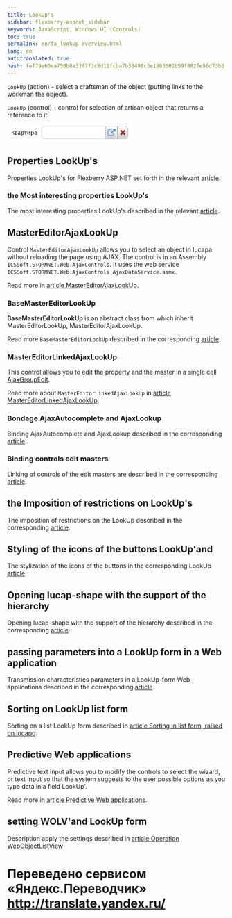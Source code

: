 ```yaml
--- 
title: LookUp's 
sidebar: flexberry-aspnet_sidebar 
keywords: JavaScript, Windows UI (Controls) 
toc: true 
permalink: en/fa_lookup-overview.html 
lang: en 
autotranslated: true 
hash: fef79e60ea758b8a33f7f3c8d11fcba7b38498c3e1983602b59f882fe96d73b3 
--- 
```


`LookUp` (action) - select a craftsman of the object (putting links to the workman the object). 

`LookUp` (control) - control for selection of artisan object that returns a reference to it. 

![](/images/pages/products/flexberry-aspnet/controls/lookup/lookup.jpg) 

## Properties LookUp's 

Properties LookUp's for Flexberry ASP.NET set forth in the relevant [article](fa_lookup-settigs.html). 

### the Most interesting properties LookUp's 

The most interesting properties LookUp's described in the relevant [article](fa_interesting-lookup-settigs.html). 

## MasterEditorAjaxLookUp 

Control `MasterEditorAjaxLookUp` allows you to select an object in lucapa without reloading the page using AJAX. The control is in an Assembly `ICSSoft.STORMNET.Web.AjaxControls`. It uses the web service `ICSSoft.STORMNET.Web.AjaxControls.AjaxDataService.asmx`. 

Read more in [article MasterEditorAjaxLookUp](fa_master-editor-ajax-lookup.html). 

### BaseMasterEditorLookUp 

**BaseMasterEditorLookUp** is an abstract class from which inherit MasterEditorLookUp, MasterEditorAjaxLookUp. 

Read more `BaseMasterEditorLookUp` described in the corresponding [article](fa_base-master-editor-lookup.html). 

### MasterEditorLinkedAjaxLookUp 

This control allows you to edit the property and the master in a single cell [AjaxGroupEdit](fa_ajax-group-edit.html). 

Read more about `MasterEditorLinkedAjaxLookUp` in [article MasterEditorLinkedAjaxLookUp](fa_master-editor-linked-ajax-lookup.html). 

### Bondage AjaxAutocomplete and AjaxLookup 

Binding AjaxAutocomplete and AjaxLookup described in the corresponding [article](fa_link-ajax-autocomplete-ajax-lookup.html). 

### Binding controls edit masters 

Linking of controls of the edit masters are described in the corresponding [article](fa_linked-master-editors.html). 

## the Imposition of restrictions on LookUp's 

The imposition of restrictions on the LookUp described in the corresponding [article](fa_lookup-limit-web.html). 

## Styling of the icons of the buttons LookUp'and 

The stylization of the icons of the buttons in the corresponding LookUp [article](fa_lookup-stylization.html). 

## Opening lucap-shape with the support of the hierarchy 

Opening lucap-shape with the support of the hierarchy described in the corresponding [article](fa_lookup-form-hierarchy.html). 

## passing parameters into a LookUp form in a Web application 

Transmission characteristics parameters in a LookUp-form Web applications described in the corresponding [article](fa_lookup-form-send-params.html).

## Sorting on LookUp list form 

Sorting on a list LookUp form described in [article Sorting in list form, raised on locapo](fa_lookup-form-sort.html). 

## Predictive Web applications 

Predictive text input allows you to modify the controls to select the wizard, or text input so that the system suggests to the user possible options as you type data in a field LookUp'. 

Read more in [article Predictive Web applications](fa_predict-input-web.html). 


## setting WOLV'and LookUp form 

Description apply the settings described in [article Operation WebObjectListView](fa_wolv-operations.html) 



 # Переведено сервисом «Яндекс.Переводчик» http://translate.yandex.ru/
